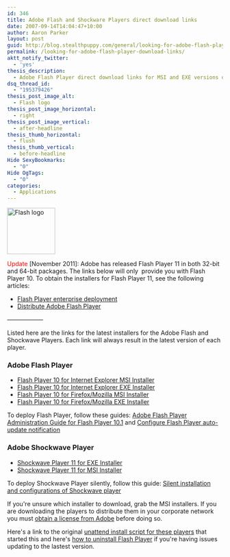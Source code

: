 ```yaml
---
id: 346
title: Adobe Flash and Shockware Players direct download links
date: 2007-09-14T14:04:47+10:00
author: Aaron Parker
layout: post
guid: http://blog.stealthpuppy.com/general/looking-for-adobe-flash-player-download-links
permalink: /looking-for-adobe-flash-player-download-links/
aktt_notify_twitter:
  - 'yes'
thesis_description:
  - Adobe Flash Player direct download links for MSI and EXE versions of the installers. Suitable for deploying both the ActiveX and Plugin version of Flash or Shockwave in your corporate environment.
dsq_thread_id:
  - "195379426"
thesis_post_image_alt:
  - Flash logo
thesis_post_image_horizontal:
  - right
thesis_post_image_vertical:
  - after-headline
thesis_thumb_horizontal:
  - flush
thesis_thumb_vertical:
  - before-headline
Hide SexyBookmarks:
  - "0"
Hide OgTags:
  - "0"
categories:
  - Applications
---
```

<a href="{{site.baseurl}}.com/general/looking-for-adobe-flash-player-download-links/attachment/487/" rel="attachment wp-att-487"><img class="alignright size-full wp-image-487" title="Flash logo" src="{{site.baseurl}}.com/media/2008/02/adobeflash.png" alt="Flash logo" width="112" height="108" /></a>

<span style="color: #ff0000;">Update</span> [November 2011]: Adobe has released Flash Player 11 in both 32-bit and 64-bit packages. The links below will only  provide you with Flash Player 10. To obtain the installers for Flash Player 11, see the following articles:

  * [Flash Player enterprise deployment](http://www.adobe.com/devnet/flashplayer/enterprise_deployment.html)
  * [Distribute Adobe Flash Player](http://www.adobe.com/products/players/fpsh_distribution1.html)

&#8212;&#8212;&#8212;&#8212;&#8212;&#8212;

Listed here are the links for the latest installers for the Adobe Flash and Shockwave Players. Each link will always result in the latest version of each player.

### Adobe Flash Player

  * <a href="http://www.adobe.com/go/full_flashplayer_win_msi" target="_blank">Flash Player 10 for Internet Explorer MSI Installer</a>
  * <a href="http://www.adobe.com/go/full_flashplayer_win_ie" target="_blank">Flash Player 10 for Internet Explorer EXE Installer</a>
  * <a href="http://www.adobe.com/go/full_flashplayer_win_pl_msi" target="_blank">Flash Player 10 for Firefox/Mozilla MSI Installer</a>
  * <a href="http://www.adobe.com/go/full_flashplayer_win" target="_blank">Flash Player 10 for Firefox/Mozilla EXE Installer</a>

<div>
  To deploy Flash Player, follow these guides: <a href="http://www.adobe.com/devnet/flashplayer/articles/flash_player_admin_guide.html">Adobe Flash Player Administration Guide for Flash Player 10.1</a> and <a href="http://kb2.adobe.com/cps/167/16701594.html">Configure Flash Player auto-update notification</a>
</div>

### Adobe Shockwave Player

  * <a href="http://www.adobe.com/go/sw_full_exe_installer" target="_blank">Shockwave Player 11 for EXE Installer</a>
  * <a href="http://www.adobe.com/go/sw_msi_installer" target="_blank">Shockwave Player 11 for MSI Installer</a>

To deploy Shockwave Player silently, follow this guide: [Silent installation and configurations of Shockwave player](http://kb2.adobe.com/cps/195/tn_19572.html)

If you're unsure which installer to download, grab the MSI installers. If you are downloading the players to distribute them in your corporate network you must [obtain a license from Adobe](http://www.adobe.com/licensing/) before doing so.

Here's a link to the original [unattend install script for these players]({{site.baseurl}}/unattended/unattended-install-adobe-flash-and-shockwave-players) that started this and here's [how to uninstall Flash Player](http://kb.adobe.com/selfservice/viewContent.do?externalId=tn_14157&sliceId=2) if you're having issues updating to the lastest version.